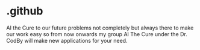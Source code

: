 # .github
AI the Cure to our future problems not completely but always there to make our work easy so from now onwards my group AI The Cure under the Dr. CodBy will make new applications for your need.
